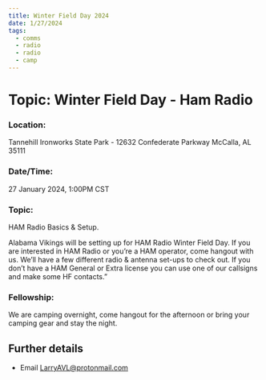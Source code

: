 ```yaml
---
title: Winter Field Day 2024
date: 1/27/2024
tags:
  - comms
  - radio
  - radio
  - camp
---
```

# Topic: Winter Field Day - Ham Radio
### Location:
Tannehill Ironworks State Park - 12632 Confederate Parkway McCalla, AL 35111
### Date/Time:
27 January 2024, 1:00PM CST
### Topic:
HAM Radio Basics & Setup.

Alabama Vikings will be setting up for HAM Radio Winter Field Day. If you are interested in HAM Radio or you’re a HAM operator, come hangout with us. We’ll have a few different radio & antenna set-ups to check out. If you don’t have a HAM General or Extra license you can use one of our callsigns and make some HF contacts.”
### Fellowship:
We are camping overnight, come hangout for the afternoon or bring your camping gear and stay the night.
## Further details
- Email [LarryAVL@protonmail.com](mailto:LarryAVL@protonmail.com)